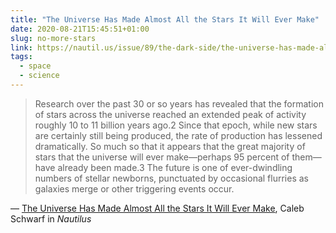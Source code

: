 ```yaml
---
title: "The Universe Has Made Almost All the Stars It Will Ever Make"
date: 2020-08-21T15:45:51+01:00
slug: no-more-stars
link: https://nautil.us/issue/89/the-dark-side/the-universe-has-made-almost-all-the-stars-it-will-ever-make
tags:
  - space
  - science
---
```


> Research over the past 30 or so years has revealed that the formation of stars across the universe reached an extended peak of activity roughly 10 to 11 billion years ago.2 Since that epoch, while new stars are certainly still being produced, the rate of production has lessened dramatically. So much so that it appears that the great majority of stars that the universe will ever make—perhaps 95 percent of them—have already been made.3 The future is one of ever-dwindling numbers of stellar newborns, punctuated by occasional flurries as galaxies merge or other triggering events occur.

&mdash; [The Universe Has Made Almost All the Stars It Will Ever Make](https://nautil.us/issue/89/the-dark-side/the-universe-has-made-almost-all-the-stars-it-will-ever-make), Caleb Schwarf in _Nautilus_
